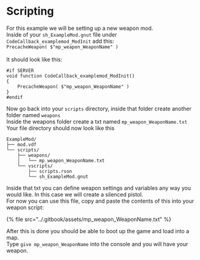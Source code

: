 # Scripting

For this example we will be setting up a new weapon mod.\
Inside of your `sh_ExampleMod.gnut` file under `CodeCallback_examplemod_ModInit` add this:\
`PrecacheWeapon( $"mp_weapon_WeaponName" )` \
\
It should look like this:

```
#if SERVER
void function CodeCallback_examplemod_ModInit()
{
    PrecacheWeapon( $"mp_weapon_WeaponName" )
}
#endif
```

Now go back into your `scripts` directory, inside that folder create another folder named `weapons` \
Inside the weapons folder create a txt named `mp_weapon_WeaponName.txt` \
Your file directory should now look like this

```
ExampleMod/
├── mod.vdf
└── scripts/
    ├── weapons/
    │   └── mp_weapon_WeaponName.txt
    └── vscripts/
        ├── scripts.rson
        └── sh_ExampleMod.gnut
```

Inside that txt you can define weapon settings and variables any way you would like. In this case we will create a silenced pistol. \
For now you can use this file, copy and paste the contents of this into your weapon script:

{% file src="../.gitbook/assets/mp_weapon_WeaponName.txt" %}

After this is done you should be able to boot up the game and load into a map. \
Type `give mp_weapon_WeaponName` into the console and you will have your weapon.
